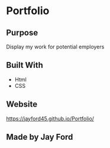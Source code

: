 # Portfolio

## Purpose
Display my work for potential employers

## Built With
* Html
* CSS

## Website
https://jayford45.github.io/Portfolio/

## Made by Jay Ford

